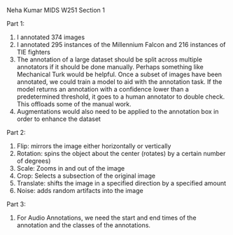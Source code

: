 Neha Kumar  MIDS W251 Section 1

Part 1:  
1. I annotated 374 images
2. I annotated 295 instances of the Millennium Falcon and 216 instances of TIE fighters
3. The annotation of a large dataset should be split across multiple annotators if it should be done manually. Perhaps something like Mechanical Turk would be helpful. Once a subset of images have been annotated, we could train a model to aid with the annotation task. If the model returns an annotation with a confidence lower than a predetermined threshold, it goes to a human annotator to double check. This offloads some of the manual work.
4. Augmentations would also need to be applied to the annotation box in order to enhance the dataset


Part 2:
1. Flip: mirrors the image either horizontally or vertically
2. Rotation: spins the object about the center (rotates) by a certain number of degrees)
3. Scale: Zooms in and out of the image
4. Crop: Selects a subsection of the original image
5. Translate: shifts the image in a specified direction by a specified amount
6. Noise: adds random artifacts into the image


Part 3:
1. For Audio Annotations, we need the start and end times of the annotation and the classes of the annotations.

